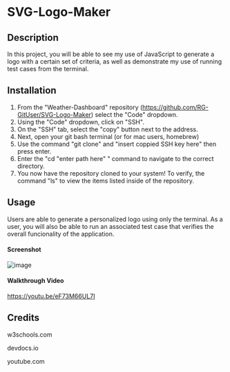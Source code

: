 # SVG-Logo-Maker


## Description

In this project, you will be able to see my use of JavaScript to generate a logo with a certain set of criteria, as well as demonstrate my use of running test cases from the terminal. 

## Installation

1. From the "Weather-Dashboard" repository (https://github.com/RG-GitUser/SVG-Logo-Maker) select the "Code" dropdown.
2. Using the "Code" dropdown, click on "SSH".
3. On the "SSH" tab, select the "copy" button next to  the address.
4. Next, open your git bash terminal (or for mac users, homebrew)
5. Use the command "git clone" and "insert coppied SSH key here" then press enter. 
6. Enter the "cd "enter path here" " command to navigate to the correct directory. 
7. You now have the repository cloned to your system! To verify, the command "ls" to view the items listed inside of the repository. 

## Usage

Users are able to generate a personalized logo using only the terminal. As a user, you will also be able to run an associated test case that verifies the overall funcionality of the application. 

#### Screenshot 

![image](https://github.com/RG-GitUser/SVG-Logo-Maker/assets/139709113/e912a446-9013-4f28-8877-c68dc24a131c)

#### Walkthrough Video 

https://youtu.be/eF73M66UL7I



## Credits 

w3schools.com

devdocs.io 

youtube.com 
